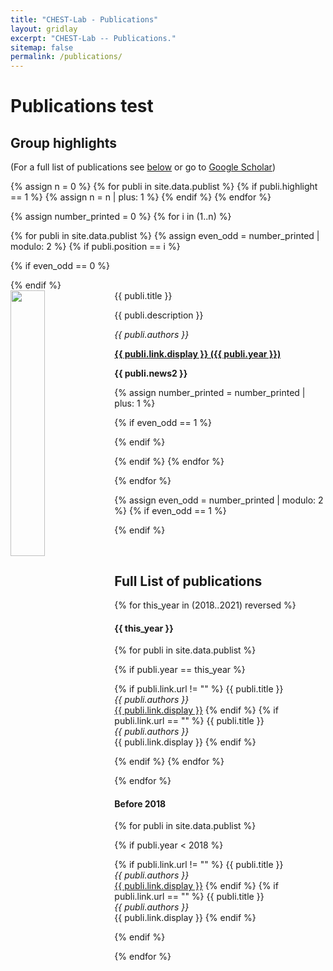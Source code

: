 ```yaml
---
title: "CHEST-Lab - Publications"
layout: gridlay
excerpt: "CHEST-Lab -- Publications."
sitemap: false
permalink: /publications/
---
```


<script type="text/JavaScript">
	var isMobile = window.innerWidth <= 800
	
    window.onload = function(){
		if(isMobile){
        document.getElementById("rowElement").className = "row";		
		}else{
        document.getElementById("rowElement").className = "row row-flex row-flex-wrap";		
		}
    }
</script>
# Publications test

## Group highlights

(For a full list of publications see [below](#full-list-of-publications) or go to [Google Scholar](https://scholar.google.ca/citations?hl=en&user=X-eZF2wAAAAJ&view_op=list_works&sortby=pubdate))

{% assign n = 0 %}
{% for publi in site.data.publist %}
{% if publi.highlight == 1 %}
{% assign n = n | plus: 1 %}
{% endif %}
{% endfor %}

{% assign number_printed = 0 %}
{% for i in (1..n) %}

{% for publi in site.data.publist %}
{% assign even_odd = number_printed | modulo: 2 %}
{% if publi.position == i %}

{% if even_odd == 0 %}
<div class="row row-flex row-flex-wrap">
{% endif %}

<div class="col-sm-6 clearfix">
 <div class="well">
  <pubtit>{{ publi.title }}</pubtit>
  <img src="{{ site.url }}{{ site.baseurl }}/images/pubpic/{{ publi.image }}" class="img-responsive" width="33%" style="float: left" />
  <p>{{ publi.description }}</p>
  <p><em>{{ publi.authors }}</em></p>
  <p><strong><a href="{{ publi.link.url }}">{{ publi.link.display }}&nbsp;&#040;{{ publi.year }}&#041;</a></strong></p>
  <p class="text-danger"><strong> {{ publi.news2 }}</strong></p>
 </div>
</div>

{% assign number_printed = number_printed | plus: 1 %}

{% if even_odd == 1 %}
</div>
{% endif %}

{% endif %}
{% endfor %}

{% endfor %}

{% assign even_odd = number_printed | modulo: 2 %}
{% if even_odd == 1 %}
</div>
{% endif %}

<p> &nbsp; </p>

## Full List of publications
{% for this_year in (2018..2021) reversed %}
<h4>{{ this_year }}</h4>
    
{% for publi in site.data.publist %}

{% if publi.year == this_year %}

{% if publi.link.url != "" %}
{{ publi.title }} <br />
<em>{{ publi.authors }} </em><br /><a href="{{ publi.link.url }}">{{ publi.link.display }}</a>
{% endif %}
{% if publi.link.url == "" %}
{{ publi.title }} <br />
<em>{{ publi.authors }} </em><br />{{ publi.link.display }}
{% endif %}

{% endif %}
{% endfor %}

{% endfor %}

#### Before 2018
{% for publi in site.data.publist %}

{% if publi.year < 2018 %}

{% if publi.link.url != "" %}
{{ publi.title }} <br />
<em>{{ publi.authors }} </em><br /><a href="{{ publi.link.url }}">{{ publi.link.display }}</a>
{% endif %}
{% if publi.link.url == "" %}
{{ publi.title }} <br />
<em>{{ publi.authors }} </em><br />{{ publi.link.display }}
{% endif %}

{% endif %}

{% endfor %}
